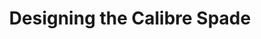 ---
title: Designing the Calibre Spade
preview: https://cdn-images-1.medium.com/max/600/1*YTYMLPYbD5SedYKiw1WGaA.png
link: https://building.calibreapp.com/the-calibre-spade-df55e577569d
---